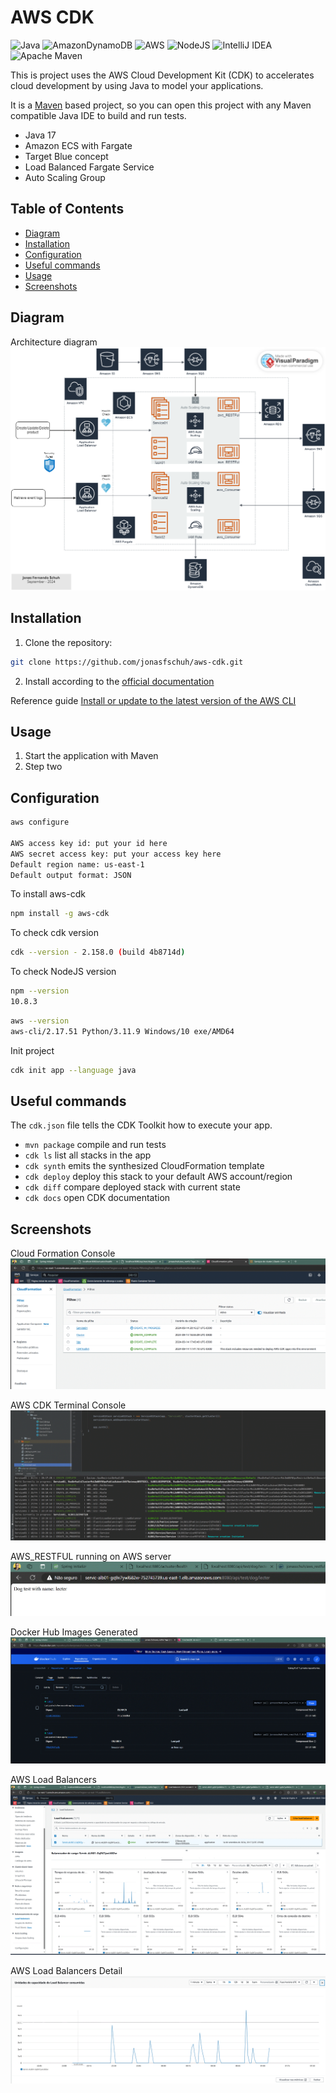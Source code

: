 # AWS CDK 

![Java](https://img.shields.io/badge/java-%23ED8B00.svg?style=for-the-badge&logo=openjdk&logoColor=white)
![AmazonDynamoDB](https://img.shields.io/badge/Amazon%20DynamoDB-4053D6?style=for-the-badge&logo=Amazon%20DynamoDB&logoColor=white)
![AWS](https://img.shields.io/badge/AWS-%23FF9900.svg?style=for-the-badge&logo=amazon-aws&logoColor=white)
![NodeJS](https://img.shields.io/badge/node.js-6DA55F?style=for-the-badge&logo=node.js&logoColor=white)
![IntelliJ IDEA](https://img.shields.io/badge/IntelliJIDEA-000000.svg?style=for-the-badge&logo=intellij-idea&logoColor=white)
![Apache Maven](https://img.shields.io/badge/Apache%20Maven-C71A36?style=for-the-badge&logo=Apache%20Maven&logoColor=white)

This is project uses the AWS Cloud Development Kit (CDK) to accelerates cloud development 
by using Java to model your applications.

It is a [Maven](https://maven.apache.org/) based project, so you can open this project with any Maven compatible Java IDE to build and run tests.

- Java 17
- Amazon ECS with Fargate 
- Target Blue concept
- Load Balanced Fargate Service
- Auto Scaling Group

## Table of Contents

- [Diagram](#diagram)
- [Installation](#installation)
- [Configuration](#configuration)
- [Useful commands](#useful-commands)
- [Usage](#usage)
- [Screenshots](#screenshots)

## Diagram

Architecture diagram
![](https://github.com/jonasfschuh/aws-cdk/blob/master/docs/img/AWS%20CDK.png?raw=true&sanitize=true)

## Installation

1. Clone the repository:

```bash
git clone https://github.com/jonasfschuh/aws-cdk.git
```

2. Install according to the [official documentation](https://docs.aws.amazon.com/cdk/latest/guide/work-with-cdk-java.html)

Reference guide [Install or update to the latest version of the AWS CLI](https://docs.aws.amazon.com/cli/latest/userguide/getting-started-install.html)

## Usage

1. Start the application with Maven
2. Step two 

## Configuration 

```bash
aws configure

AWS access key id: put your id here 
AWS secret access key: put your access key here
Default region name: us-east-1 
Default output format: JSON 
```

To install aws-cdk
```bash
npm install -g aws-cdk
```

To check cdk version 
```bash 
cdk --version - 2.158.0 (build 4b8714d) 
```

To check NodeJS version 
```bash
npm --version 
10.8.3
```

```bash
aws --version
aws-cli/2.17.51 Python/3.11.9 Windows/10 exe/AMD64
```

Init project
```bash
cdk init app --language java
``` 

## Useful commands

The `cdk.json` file tells the CDK Toolkit how to execute your app.

* `mvn package`     compile and run tests
* `cdk ls`          list all stacks in the app
* `cdk synth`       emits the synthesized CloudFormation template
* `cdk deploy`      deploy this stack to your default AWS account/region
* `cdk diff`        compare deployed stack with current state
* `cdk docs`        open CDK documentation





## Screenshots

Cloud Formation Console 
![CloudFormation](https://github.com/jonasfschuh/aws-cdk/blob/master/docs/img/cloudformation.gif?raw=true&sanitize=true)

AWS CDK Terminal Console
![AWS CDK Terminal Console](https://github.com/jonasfschuh/aws-cdk/blob/master/docs/img/aws-cdk_terminal_log.gif?raw=true&sanitize=true)

AWS_RESTFUL running on AWS server
![AWS_RESTFUL running on AWS server](https://github.com/jonasfschuh/aws-cdk/blob/main/docs/img/aws_restful%20running%20on%20AWS%20server.gif?raw=true&sanitize=true)

Docker Hub Images Generated
![Docker Hub Images Generated](https://github.com/jonasfschuh/aws-cdk/blob/master/docs/img/docker_hub.gif?raw=true&sanitize=true)

AWS Load Balancers
![AWS Load Balancers](https://github.com/jonasfschuh/aws-cdk/blob/master/docs/img/aws_loadbalancers.gif?raw=true&sanitize=true)

AWS Load Balancers Detail
![AWS Load Balancers Detail](https://github.com/jonasfschuh/aws-cdk/blob/master/docs/img/aws_loadbalancers_detail.gif?raw=true&sanitize=true)